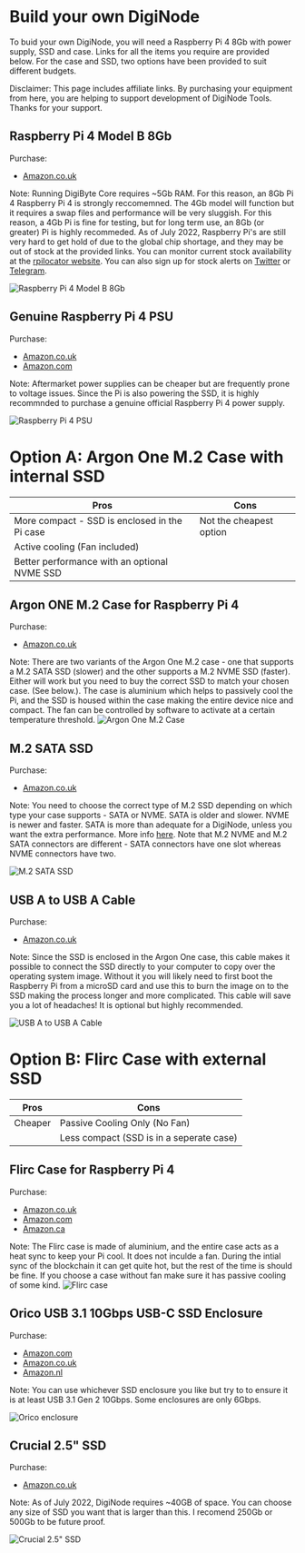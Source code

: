 # Build your own DigiNode

To buid your own DigiNode, you will need a Raspberry Pi 4 8Gb with power supply, SSD and case. Links for all the items you require are provided below. For the case and SSD, two options have been provided to suit different budgets.

Disclaimer: This page includes affiliate links. By purchasing your equipment from here, you are helping to support development of DigiNode Tools. Thanks for your support.


## Raspberry Pi 4 Model B 8Gb
Purchase:
- [Amazon.co.uk](https://amzn.to/3Rek4h6)

Note: Running DigiByte Core requires ~5Gb RAM. For this reason, an 8Gb Pi 4 Raspberry Pi 4 is strongly reccomemned. The 4Gb model will function but it requires a swap files and performance will be very sluggish. For this reason, a 4Gb Pi is fine for testing, but for long term use, an 8Gb (or greater) Pi is highly recommeded. As of July 2022, Raspberry Pi's are still very hard to get hold of due to the global chip shortage, and they may be out of stock at the provided links. You can monitor current stock availability at the [rpilocator website](https://rpilocator.com/). You can also sign up for stock alerts on [Twitter](https://twitter.com/rpilocator) or [Telegram](https://t.me/raspberry_alert_pi).

![Raspberry Pi 4 Model B 8Gb](/images/rpi4_8gb.jpg)

## Genuine Raspberry Pi 4 PSU
Purchase:
- [Amazon.co.uk](https://amzn.to/3P5YtFI)
- [Amazon.com](https://amzn.to/3ae8To1)

Note: Aftermarket power supplies can be cheaper but are frequently prone to voltage issues. Since the Pi is also powering the SSD, it is highly recommnded to purchase a genuine official Raspberry Pi 4 power supply. 

![Raspberry Pi 4 PSU](/images/rpi4_psu.jpg)


# Option A: Argon One M.2 Case with internal SSD

| **Pros**                                          | **Cons**                             			     |
|---------------------------------------------------|----------------------------------------------------|
| More compact - SSD is enclosed in the Pi case  	| Not the cheapest option     			             |
| Active cooling (Fan included)                     | 		                                             |
| Better performance with an optional NVME SSD      | 		                                             |

## Argon ONE M.2 Case for Raspberry Pi 4
Purchase:
- [Amazon.co.uk](https://amzn.to/3alBS9k)

Note: There are two variants of the Argon One M.2 case - one that supports a M.2 SATA SSD (slower) and the other supports a M.2 NVME SSD (faster). Either will work but you need to buy the correct SSD to match your chosen case. (See below.). The case is aluminium which helps to passively cool the Pi, and the SSD is housed within the case making the entire device nice and compact. The fan can be controlled by software to activate at a certain temperature threshold.
![Argon One M.2 Case](/images/argon_m2.jpg)

## M.2 SATA SSD
Purchase:
- [Amazon.co.uk](https://amzn.to/3yhYoIg)

Note: You need to choose the correct type of M.2 SSD depending on which type your case supports - SATA or NVME. SATA is older and slower. NVME is newer and faster. SATA is more than adequate for a DigiNode, unless you want the extra performance. More info [here](https://www.pcguide.com/ssd/guide/nvme-vs-m-2-vs-sata/). Note that M.2 NVME and M.2 SATA connectors are different - SATA connectors have one slot whereas NVME connectors have two.

![M.2 SATA SSD](/images/m2_sata_ssd.jpg)

## USB A to USB A Cable
Purchase:
- [Amazon.co.uk](https://amzn.to/3NNCfY3)

Note: Since the SSD is enclosed in the Argon One case, this cable makes it possible to connect the SSD directly to your computer to copy over the operating system image. Without it you will likely need to first boot the Raspberry Pi from a microSD card and use this to burn the image on to the SSD making the process longer and more complicated. This cable will save you a lot of headaches! It is optional but highly recommended. 

![USB A to USB A Cable](/images/usb_atoa_cable.jpg)


# Option B: Flirc Case with external SSD

| **Pros**              | **Cons**                             			     |
|-----------------------|----------------------------------------------------|
| Cheaper   			| Passive Cooling Only (No Fan)     				 |
|   					| Less compact (SSD is in a seperate case) 			 |

## Flirc Case for Raspberry Pi 4
Purchase:
- [Amazon.co.uk](https://amzn.to/3IjCkRV)
- [Amazon.com](https://amzn.to/3R5abSN)
- [Amazon.ca](https://amzn.to/3P1YcDA)

Note: The Flirc case is made of aluminium, and the entire case acts as a heat sync to keep your Pi cool. It does not inculde a fan. During the intial sync of the blockchain it can get quite hot, but the rest of the time is should be fine. If you choose a case without fan make sure it has passive cooling of some kind.
![Flirc case](/images/flirc_case.jpg)

## Orico USB 3.1 10Gbps USB-C SSD Enclosure
Purchase: 
- [Amazon.com](https://amzn.to/3P4VTQh) 
- [Amazon.co.uk](https://amzn.to/3ydNfbf) 
- [Amazon.nl](https://amzn.to/3yh6Asc)

Note: You can use whichever SSD enclosure you like but try to to ensure it is at least USB 3.1 Gen 2 10Gbps. Some enclosures are only 6Gbps.

![Orico enclosure](/images/orico_enclosure.jpg)

## Crucial 2.5" SSD
Purchase:
- [Amazon.co.uk](https://amzn.to/3IjFNjF)

Note: As of July 2022, DigiNode requires ~40GB of space. You can choose any size of SSD you want that is larger than this. I recomend 250Gb or 500Gb to be future proof.

![Crucial 2.5" SSD](/images/crucial_2.5_ssd.jpg)
